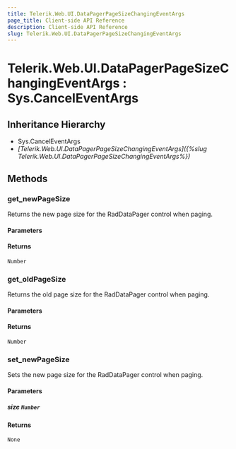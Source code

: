```yaml
---
title: Telerik.Web.UI.DataPagerPageSizeChangingEventArgs
page_title: Client-side API Reference
description: Client-side API Reference
slug: Telerik.Web.UI.DataPagerPageSizeChangingEventArgs
---
```


# Telerik.Web.UI.DataPagerPageSizeChangingEventArgs : Sys.CancelEventArgs 

## Inheritance Hierarchy

* Sys.CancelEventArgs
* *[Telerik.Web.UI.DataPagerPageSizeChangingEventArgs]({%slug Telerik.Web.UI.DataPagerPageSizeChangingEventArgs%})*

## Methods

###  get_newPageSize

Returns the new page size for the RadDataPager control when paging.

#### Parameters

#### Returns

`Number` 

###  get_oldPageSize

Returns the old page size for the RadDataPager control when paging.

#### Parameters

#### Returns

`Number` 

###  set_newPageSize

Sets the new page size for the RadDataPager control when paging.

#### Parameters

##### size `Number`

#### Returns

`None` 


